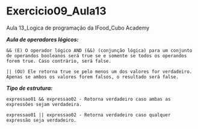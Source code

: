 # Exercicio09_Aula13
Aula 13_Logica de programação da IFood_Cubo Academy

***Aula de operadores lógicos:***

    && (E) O operador lógico AND (&&) (conjunção lógica) para um conjunto de operandos booleanos será true se e somente se todos os operandos forem true. Caso contrário, será false.

    || (OU) Ele retorna true se pelo menos um dos valores for verdadeiro. Apenas se ambos os valores forem falsos, o resultado será false.

***Tipo de estrutura:***
    
    expressao01 && expressao02 - Retorna verdadeiro caso ambas as expressões sejam verdadeira.

    expressao01 || expressao02 - Retorna verdadeiro caso qualquer expressão seja verdadeiro.